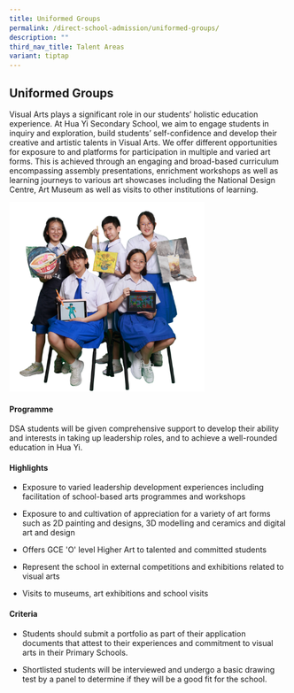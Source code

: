```yaml
---
title: Uniformed Groups
permalink: /direct-school-admission/uniformed-groups/
description: ""
third_nav_title: Talent Areas
variant: tiptap
---
```

<h2>Uniformed Groups</h2>
<p>Visual Arts plays a significant role in our students’ holistic education
experience. At Hua Yi Secondary School, we aim to engage students in inquiry
and exploration, build students’ self-confidence and develop their creative
and artistic talents in Visual Arts. We offer different opportunities for
exposure to and platforms for participation in multiple and varied art
forms. This is achieved through an engaging and broad-based curriculum
encompassing assembly presentations, enrichment workshops as well as learning
journeys to various art showcases including the National Design Centre,
Art Museum as well as visits to other institutions of learning.</p>
<div class="isomer-image-wrapper">
<img style="width:70%" height="auto" width="100%" src="/images/Art  Craft Club 7.png">
</div>
<h4>Programme</h4>
<p>DSA students will be given comprehensive support to develop their ability
and interests in taking up leadership roles, and to achieve a well-rounded
education in Hua Yi.</p>
<h4>Highlights</h4>
<ul data-tight="true" class="tight">
<li>
<p>Exposure to varied leadership development experiences including facilitation
of school-based arts programmes and workshops</p>
</li>
<li>
<p>Exposure to and cultivation of appreciation for a variety of art forms
such as 2D painting and designs, 3D modelling and ceramics and digital
art and design</p>
</li>
<li>
<p>Offers GCE 'O' level Higher Art to talented and committed students</p>
</li>
<li>
<p>Represent the school in external competitions and exhibitions related
to visual arts</p>
</li>
<li>
<p>Visits to museums, art exhibitions and school visits</p>
</li>
</ul>
<h4>Criteria</h4>
<ul data-tight="true" class="tight">
<li>
<p>Students should submit a portfolio as part of their application documents
that attest to their experiences and commitment to visual arts in their
Primary Schools.</p>
</li>
<li>
<p>Shortlisted students will be interviewed and undergo a basic drawing test
by a panel to determine if they will be a good fit for the school.</p>
</li>
</ul>
<p></p>